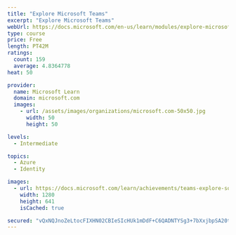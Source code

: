 ```yaml
---
title: "Explore Microsoft Teams"
excerpt: "Explore Microsoft Teams"
webUrl: https://docs.microsoft.com/en-us/learn/modules/explore-microsoft-teams/
type: course
price: Free
length: PT42M
ratings:
  count: 159
  average: 4.8364778
heat: 50

provider:
  name: Microsoft Learn
  domain: microsoft.com
  images:
    - url: /assets/images/organizations/microsoft.com-50x50.jpg
      width: 50
      height: 50

levels:
  - Intermediate

topics:
  - Azure
  - Identity

images:
  - url: https://docs.microsoft.com/learn/achievements/teams-explore-social.png
    width: 1280
    height: 641
    isCached: true

secured: "vQxNQJnoZeLtocFIXHN02CBIeSIcHUk1mDdF+C6QADNTYSg3+7bXxjbpSA20tUlDhK3ZKRgr7vQ+HMeDBXAJeBLKBOTcK9h2iUwzoov/+eQl7A3XTw0ekZB76zh8BA4BPwnhTE2wI32rTZIvR9KrBGabHBqMnXj60PnsfgIMT8Qm6r48kKjYCjJsYAZKEmRCcBilIJq/Y+h32CK1d7ESfU7PV+Zh5kwibcZY3qH62Bljt1q40vI31fxSu77xqqCujixuo0JWHJw22kGEVChj035bIGkpXekhYjnc7bJknTf3nBBiY9j4jJH7w9DWgNrCvr4uEqm9q+N5Ckpj8CpBFfEKo1pqjyWctLWk003jMHp44/vtFfXglIRoNQ4chdXKXDqxrOdZHFM9cgGXjqoZmZ1uy4T1ARvOR4YmK2QjbJI=;TpYv/dVY9B7USjv0SDCSzw=="
---
```


